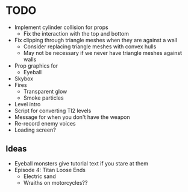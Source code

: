 # TODO
- Implement cylinder collision for props
  - Fix the interaction with the top and bottom
- Fix clipping through triangle meshes when they are against a wall
  - Consider replacing triangle meshes with convex hulls
  - May not be necessary if we never have triangle meshes against walls
- Prop graphics for
  - Eyeball
- Skybox
- Fires
  - Transparent glow
  - Smoke particles
- Level intro
- Script for converting TI2 levels
- Message for when you don't have the weapon
- Re-record enemy voices
- Loading screen?

## Ideas

- Eyeball monsters give tutorial text if you stare at them
- Episode 4: Titan Loose Ends
  - Electric sand
  - Wraiths on motorcycles??
